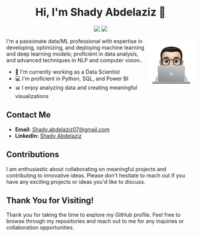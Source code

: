 <h1 align="center">Hi, I'm Shady Abdelaziz 👋</h1>
<p align="center">
    <a href="mailto:Shady.abdelaziz07@gmail.com"><img src="https://img.shields.io/badge/email-%23D14836?style=flat&logo=gmail&logoColor=white"/></a>
    <a href="https://www.linkedin.com/in/shady-abdelaziz-6bba56209/"><img src="https://img.shields.io/badge/linkedin-%230177B5?style=flat&logo=linkedin&logoColor=white"/></a>
</p>

<img src="https://github.com/Shady-Abdelaziz/Shady-Abdelaziz/blob/main/profile-img.png" align="right" width="25%"/>

I'm a passionate data/ML professional with expertise in developing, optimizing, and deploying machine learning and deep learning models; proficient in data analysis, and advanced techniques in NLP and computer vision..

- 🔭 I'm currently working as a Data Scientist
- 💻 I'm proficient in Python, SQL, and Power BI
- 📊 I enjoy analyzing data and creating meaningful visualizations

## Contact Me

- **Email:** [Shady.abdelaziz07@gmail.com](mailto:Shady.abdelaziz07@gmail.com)
- **LinkedIn:** [Shady Abdelaziz](https://www.linkedin.com/in/shady-abdelaziz-6bba56209/)

## Contributions

I am enthusiastic about collaborating on meaningful projects and contributing to innovative ideas. Please don't hesitate to reach out if you have any exciting projects or ideas you'd like to discuss.

## Thank You for Visiting!

Thank you for taking the time to explore my GitHub profile. Feel free to browse through my repositories and reach out to me for any inquiries or collaboration opportunities.
